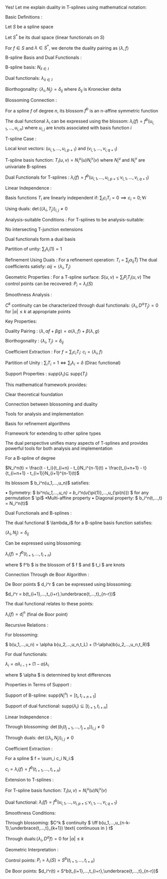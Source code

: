 Yes! Let me explain duality in T-splines using mathematical notation:

Basic Definitions :

Let $S$ be a spline space

Let $S^*$ be its dual space (linear functionals on $S$)

For $f \in S$ and $\lambda \in S^*$, we denote the duality pairing as $\langle \lambda, f \rangle$

B-spline Basis and Dual Functionals :

B-spline basis: ${N_i}_{i \in I}$

Dual functionals: ${\lambda_i}_{i \in I}$

Biorthogonality: $\langle \lambda_i, N_j \rangle = \delta_{ij}$ where $\delta_{ij}$ is Kronecker delta

Blossoming Connection :

For a spline $f$ of degree $n$, its blossom $f^b$ is an n-affine symmetric function

The dual functional $\lambda_i$ can be expressed using the blossom: $\lambda_i(f) = f^b(u_{i,1}, ..., u_{i,n})$ where $u_{i,j}$ are knots associated with basis function $i$

T-spline Case :

Local knot vectors: $(u_{i,1}, ..., u_{i,p+1})$ and $(v_{i,1}, ..., v_{i,q+1})$

T-spline basis function: $T_i(u,v) = N_i^u(u)N_i^v(v)$ where $N_i^u$ and $N_i^v$ are univariate B-splines

Dual Functionals for T-splines : $\lambda_i(f) = f^b(u_{i,1}, ..., u_{i,p+1}; v_{i,1}, ..., v_{i,q+1})$

Linear Independence :

Basis functions ${T_i}$ are linearly independent if: $\sum_i c_i T_i = 0 \implies c_i = 0 ;\forall i$

Using duals: $\det(\langle \lambda_i, T_j \rangle)_{i,j} \neq 0$

Analysis-suitable Conditions : For T-splines to be analysis-suitable:

No intersecting T-junction extensions

Dual functionals form a dual basis

Partition of unity: $\sum_i \lambda_i(1) = 1$

Refinement Using Duals : For a refinement operation: $T_i = \sum_j \alpha_{ij} \tilde{T} j$ The dual coefficients satisfy: $\alpha {ij} = \langle \lambda_i, \tilde{T}_j \rangle$

Geometric Properties : For a T-spline surface: $S(u,v) = \sum_i P_i T_i(u,v)$ The control points can be recovered: $P_i = \lambda_i(S)$

Smoothness Analysis :

$C^k$ continuity can be characterized through dual functionals: $\langle \lambda_i, D^\alpha T_j \rangle = 0$ for $|\alpha| \leq k$ at appropriate points

Key Properties:

Duality Pairing : $\langle \lambda, \alpha f + \beta g \rangle = \alpha\langle \lambda, f \rangle + \beta\langle \lambda, g \rangle$

Biorthogonality : $\langle \lambda_i, T_j \rangle = \delta_{ij}$

Coefficient Extraction : For $f = \sum_i c_i T_i$: $c_i = \langle \lambda_i, f \rangle$

Partition of Unity : $\sum_i T_i = 1 \iff \sum_i \lambda_i = \delta$ (Dirac functional)

Support Properties : $supp(\lambda_i) \subseteq$ supp$(T_i)$

This mathematical framework provides:

Clear theoretical foundation

Connection between blossoming and duality

Tools for analysis and implementation

Basis for refinement algorithms

Framework for extending to other spline types

The dual perspective unifies many aspects of T-splines and provides powerful tools for both analysis and implementation

For a B-spline of degree

$N_i^n(t) = \frac{t - t_i}{t_{i+n} - t_i}N_i^{n-1}(t) + \frac{t_{i+n+1} - t}{t_{i+n+1} - t_{i+1}}N_{i+1}^{n-1}(t)$

Its blossom $ b_i^n(u_1,...,u_n)$ satisfies:

• Symmetry: $ b*i^n(u_1,...,u_n) = b_i^n(u*{\pi(1)},...,u\_{\pi(n)}) $ for any permutation $ \pi$
•Multi-affine property
• Diagonal property: $ b_i^n(t,...,t) = N_i^n(t)$

Dual Functionals and B-splines :

The dual functional $ \lambda_i$ for a B-spline basis function satisfies:

$\langle \lambda_i, N_j \rangle = \delta_{ij}$

Can be expressed using blossoming:

$\lambda_i(f) = f^b(t_{i+1},...,t_{i+n})$

where $ f^b $ is the blossom of $ f $ and $ t_i $ are knots

Connection Through de Boor Algorithm :

De Boor points $ d_i^r $ can be expressed using blossoming:

$d_i^r = b(t_{i+1},...,t_{i+r},\underbrace{t,...,t}_{n-r})$

The dual functional relates to these points:

$\lambda_i(f) = d_i^n$ (final de Boor point)

Recursive Relations :

For blossoming:

$ b(u_1,...,u_n) = \alpha b(u_2,...,u_n,t_L) + (1-\alpha)b(u_2,...,u_n,t_R)$

For dual functionals:

$\lambda_i = \alpha\lambda_{i-1} + (1-\alpha)\lambda_i$

where $ \alpha $ is determined by knot differences

Properties in Terms of Support :

Support of B-spline:
$\text{supp}(N_i^n) = [t_i, t_{i+n+1}]$

Support of dual functional:
$\text{supp}(\lambda_i) \subseteq [t_{i+1}, t_{i+n}]$

Linear Independence :

Through blossoming:
$\det(b_i(t_{j+1},...,t_{j+n}))_{i,j} \neq 0$

Through duals:
$\det(\langle \lambda_i, N_j \rangle)_{i,j} \neq 0$

Coefficient Extraction :

For a spline $ f = \sum_i c_i N_i:$

$c_i = \lambda_i(f) = f^b(t_{i+1},...,t_{i+n})$

Extension to T-splines :

For T-spline basis function:
$T_i(u,v) = N_i^u(u)N_i^v(v)$

Dual functional:
$\lambda_i(f) = f^b(u_{i,1},...,u_{i,p+1};v_{i,1},...,v_{i,q+1})$

Smoothness Conditions:

Through blossoming:
$C^k $ continuity $ \iff b(u_1,...,u_{n-k-1},\underbrace{t,...,t}_{k+1}) \text{ continuous in } t$

$\text{Through duals:}
\langle \lambda_i, D^\alpha f \rangle = 0 \text{ for } |\alpha| \leq k$

Geometric Interpretation :

Control points:
$P_i = \lambda_i(S) = S^b(t_{i+1},...,t_{i+n})$

De Boor points:
$d_i^r(t) = S^b(t_{i+1},...,t_{i+r},\underbrace{t,...,t}_{n-r})$
